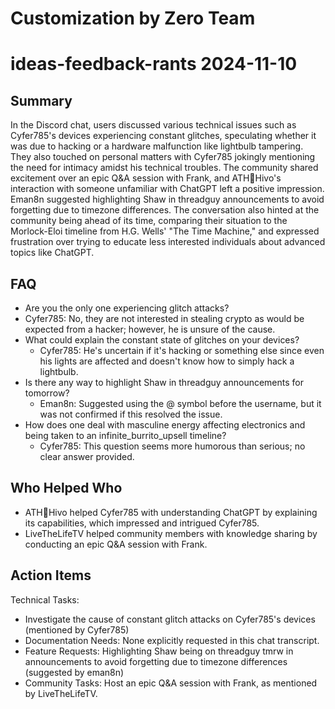 # Customization by Zero Team

# ideas-feedback-rants 2024-11-10

## Summary
 In the Discord chat, users discussed various technical issues such as Cyfer785's devices experiencing constant glitches, speculating whether it was due to hacking or a hardware malfunction like lightbulb tampering. They also touched on personal matters with Cyfer785 jokingly mentioning the need for intimacy amidst his technical troubles. The community shared excitement over an epic Q&A session with Frank, and ATH🥭Hivo's interaction with someone unfamiliar with ChatGPT left a positive impression. Eman8n suggested highlighting Shaw in threadguy announcements to avoid forgetting due to timezone differences. The conversation also hinted at the community being ahead of its time, comparing their situation to the Morlock-Eloi timeline from H.G. Wells' "The Time Machine," and expressed frustration over trying to educate less interested individuals about advanced topics like ChatGPT.

## FAQ
 - Are you the only one experiencing glitch attacks?
  - Cyfer785: No, they are not interested in stealing crypto as would be expected from a hacker; however, he is unsure of the cause.
- What could explain the constant state of glitches on your devices?
  - Cyfer785: He's uncertain if it's hacking or something else since even his lights are affected and doesn't know how to simply hack a lightbulb.
- Is there any way to highlight Shaw in threadguy announcements for tomorrow?
  - Eman8n: Suggested using the @ symbol before the username, but it was not confirmed if this resolved the issue.
- How does one deal with masculine energy affecting electronics and being taken to an infinite_burrito_upsell timeline?
  - Cyfer785: This question seems more humorous than serious; no clear answer provided.

## Who Helped Who
 - ATH🥭Hivo helped Cyfer785 with understanding ChatGPT by explaining its capabilities, which impressed and intrigued Cyfer785.
- LiveTheLifeTV helped community members with knowledge sharing by conducting an epic Q&A session with Frank.

## Action Items
 Technical Tasks:
  - Investigate the cause of constant glitch attacks on Cyfer785's devices (mentioned by Cyfer785)
- Documentation Needs: None explicitly requested in this chat transcript.
- Feature Requests: Highlighting Shaw being on threadguy tmrw in announcements to avoid forgetting due to timezone differences (suggested by eman8n)
- Community Tasks: Host an epic Q&A session with Frank, as mentioned by LiveTheLifeTV.

